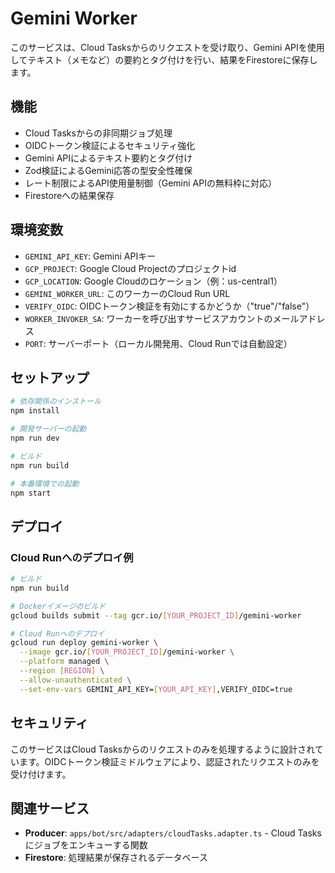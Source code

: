 # Gemini Worker

このサービスは、Cloud Tasksからのリクエストを受け取り、Gemini APIを使用してテキスト（メモなど）の要約とタグ付けを行い、結果をFirestoreに保存します。

## 機能

- Cloud Tasksからの非同期ジョブ処理
- OIDCトークン検証によるセキュリティ強化
- Gemini APIによるテキスト要約とタグ付け
- Zod検証によるGemini応答の型安全性確保
- レート制限によるAPI使用量制御（Gemini APIの無料枠に対応）
- Firestoreへの結果保存

## 環境変数

- `GEMINI_API_KEY`: Gemini APIキー
- `GCP_PROJECT`: Google Cloud Projectのプロジェクトid
- `GCP_LOCATION`: Google Cloudのロケーション（例：us-central1）
- `GEMINI_WORKER_URL`: このワーカーのCloud Run URL
- `VERIFY_OIDC`: OIDCトークン検証を有効にするかどうか（"true"/"false"）
- `WORKER_INVOKER_SA`: ワーカーを呼び出すサービスアカウントのメールアドレス
- `PORT`: サーバーポート（ローカル開発用、Cloud Runでは自動設定）

## セットアップ

```bash
# 依存関係のインストール
npm install

# 開発サーバーの起動
npm run dev

# ビルド
npm run build

# 本番環境での起動
npm start
```

## デプロイ

### Cloud Runへのデプロイ例

```bash
# ビルド
npm run build

# Dockerイメージのビルド
gcloud builds submit --tag gcr.io/[YOUR_PROJECT_ID]/gemini-worker

# Cloud Runへのデプロイ
gcloud run deploy gemini-worker \
  --image gcr.io/[YOUR_PROJECT_ID]/gemini-worker \
  --platform managed \
  --region [REGION] \
  --allow-unauthenticated \
  --set-env-vars GEMINI_API_KEY=[YOUR_API_KEY],VERIFY_OIDC=true
```

## セキュリティ

このサービスはCloud Tasksからのリクエストのみを処理するように設計されています。OIDCトークン検証ミドルウェアにより、認証されたリクエストのみを受け付けます。

## 関連サービス

- **Producer**: `apps/bot/src/adapters/cloudTasks.adapter.ts` - Cloud Tasksにジョブをエンキューする関数
- **Firestore**: 処理結果が保存されるデータベース